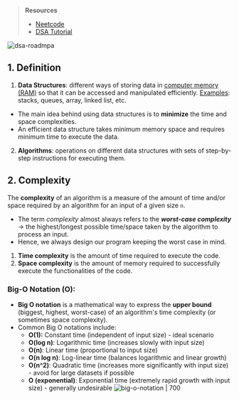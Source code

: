 > **Resources**
> - [Neetcode](https://neetcode.io/roadmap)
> - [DSA Tutorial](https://www.geeksforgeeks.org/learn-data-structures-and-algorithms-dsa-tutorial/)

![dsa-roadmpa](https://i.imgur.com/xivZliR.png)
## 1. Definition 
1. **Data Structures**: different ways of storing data in [computer memory (RAM)](https://neetcode.io/courses/dsa-for-beginners/1) so that it can be accessed and manipulated efficiently. 
<u>Examples</u>: stacks, queues, array, linked list, etc. 
* The main idea behind using data structures is to **minimize** the time and space complexities. 
* An efficient data structure takes minimum memory space and requires minimum time to execute the data.

2. **Algorithms**: operations on different data structures with sets of step-by-step instructions for executing them. 
## 2. Complexity
The **complexity** of an algorithm is a measure of the amount of time and/or space required by an algorithm for an input of a given size `n`. 
* The term *complexity* almost always refers to the ***worst-case complexity*** → the highest/longest possible time/space taken by the algorithm to process an input. 
*  Hence, we always design our program keeping the worst case in mind. 

1. **Time complexity** is the amount of time required to execute the code.
2. **Space complexity** is the amount of memory required to successfully execute the functionalities of the code. 
### Big-O Notation (O): 
- **Big O notation** is a mathematical way to express the **upper bound** (biggest, highest, worst-case) of an algorithm's time complexity (or sometimes space complexity). 
- Common Big O notations include:
    - **O(1):** Constant time (independent of input size) - ideal scenario
    - **O(log n)**: Logarithmic time (increases slowly with input size)
    - **O(n)**: Linear time (proportional to input size)
    - **O(n log n)**: Log-linear time (balances logarithmic and linear growth)
    - **O(n^2)**: Quadratic time (increases more significantly with input size) - avoid for large datasets if possible
    - **O (exponential)**: Exponential time (extremely rapid growth with input size) - generally undesirable
![big-o-notation | 700](https://i.imgur.com/dZVlpKs.png)